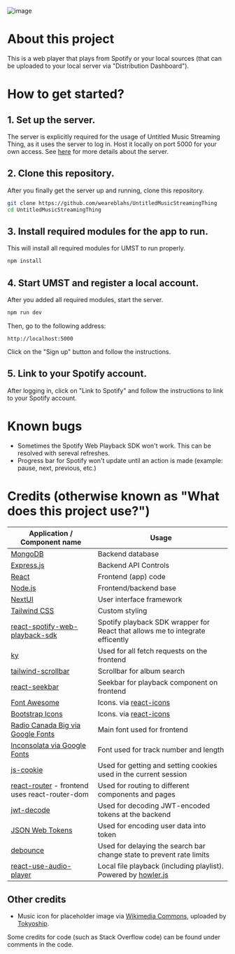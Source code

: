 ![image](https://github.com/user-attachments/assets/26b26e5c-1cba-4de6-b215-41a78d320edc)

# About this project

This is a web player that plays from Spotify or your local sources (that can be uploaded to your local server via "Distribution Dashboard").

# How to get started?

## 1. Set up the server.

The server is explicitly required for the usage of Untitled Music Streaming Thing, as it uses the server to log in. Host it locally on port 5000 for your own access. See [here](https://github.com/weareblahs/UMSTServer) for more details about the server.

## 2. Clone this repository.

After you finally get the server up and running, clone this repository.

```bash
git clone https://github.com/weareblahs/UntitledMusicStreamingThing
cd UntitledMusicStreamingThing
```

## 3. Install required modules for the app to run.

This will install all required modules for UMST to run properly.

```bash
npm install
```

## 4. Start UMST and register a local account.

After you added all required modules, start the server.

```bash
npm run dev
```

Then, go to the following address:

```
http://localhost:5000
```

Click on the "Sign up" button and follow the instructions.

## 5. Link to your Spotify account.

After logging in, click on "Link to Spotify" and follow the instructions to link to your Spotify account.

# Known bugs

- Sometimes the Spotify Web Playback SDK won't work. This can be resolved with sereval refreshes.
- Progress bar for Spotify won't update until an action is made (example: pause, next, previous, etc.)

# Credits (otherwise known as "What does this project use?")

| Application / Component name                                                                  | Usage                                                                                                   |
| --------------------------------------------------------------------------------------------- | ------------------------------------------------------------------------------------------------------- |
| [MongoDB](https://www.mongodb.com/)                                                           | Backend database                                                                                        |
| [Express.js](https://expressjs.com/)                                                          | Backend API Controls                                                                                    |
| [React](https://react.dev/)                                                                   | Frontend (app) code                                                                                     |
| [Node.js](https://nodejs.org/en)                                                              | Frontend/backend base                                                                                   |
| [NextUI](https://nextui.org/)                                                                 | User interface framework                                                                                |
| [Tailwind CSS](https://tailwindcss.com/)                                                      | Custom styling                                                                                          |
| [react-spotify-web-playback-sdk](https://github.com/y-hiraoka/react-spotify-web-playback-sdk) | Spotify playback SDK wrapper for React that allows me to integrate efficently                           |
| [ky](https://github.com/sindresorhus/ky)                                                      | Used for all fetch requests on the frontend                                                             |
| [tailwind-scrollbar](https://github.com/adoxography/tailwind-scrollbar)                       | Scrollbar for album search                                                                              |
| [react-seekbar](https://github.com/kangju2000/react-seekbar)                                  | Seekbar for playback component on frontend                                                              |
| [Font Awesome](https://github.com/FortAwesome/Font-Awesome)                                   | Icons. via [react-icons](https://github.com/react-icons/react-icons)                                    |
| [Bootstrap Icons](https://github.com/twbs/icons)                                              | Icons. via [react-icons](https://github.com/react-icons/react-icons)                                    |
| [Radio Canada Big via Google Fonts](https://fonts.google.com/specimen/Radio+Canada+Big)       | Main font used for frontend                                                                             |
| [Inconsolata via Google Fonts](https://fonts.google.com/specimen/Inconsolata)                 | Font used for track number and length                                                                   |
| [js-cookie](https://github.com/js-cookie/js-cookie)                                           | Used for getting and setting cookies used in the current session                                        |
| [react-router](https://github.com/remix-run/react-router) - frontend uses react-router-dom    | Used for routing to different components and pages                                                      |
| [jwt-decode](https://github.com/auth0/jwt-decode)                                             | Used for decoding JWT-encoded tokens at the backend                                                     |
| [JSON Web Tokens](https://jwt.io/)                                                            | Used for encoding user data into token                                                                  |
| [debounce](https://github.com/sindresorhus/debounce)                                          | Used for delaying the search bar change state to prevent rate limits                                    |
| [react-use-audio-player](https://github.com/E-Kuerschner/useAudioPlayer)                      | Local file playback (including playlist). Powered by [howler.js](https://github.com/goldfire/howler.js) |

## Other credits

- Music icon for placeholder image via [Wikimedia Commons](https://commons.wikimedia.org/wiki/File:Simple_Music.svg), uploaded by [Tokyoship](https://commons.wikimedia.org/wiki/User:Tokyoship).

Some credits for code (such as Stack Overflow code) can be found under comments in the code.
